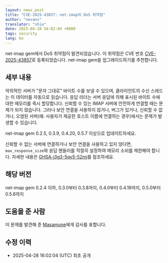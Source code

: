 ```yaml
---
layout: news_post
title: "CVE-2025-43857: net-imap의 DoS 취약점"
author: "nevans"
translator: "shia"
date: 2025-04-28 16:02:04 +0000
tags: security
lang: ko
---
```


net-imap gem에서 DoS 취약점이 발견되었습니다. 이 취약점은 CVE 번호 [CVE-2025-43857](https://www.cve.org/CVERecord?id=CVE-2025-43857)로 등록되었습니다. net-imap gem을 업그레이드하기를 추천합니다.

## 세부 내용

악의적인 서버가 "문자 그대로" 바이트 수를 보낼 수 있으며, 클라이언트의 수신 스레드는 이 데이터를 자동으로 읽습니다. 응답 리더는 서버 응답에 의해 표시된 바이트 수에 대한 메모리를 즉시 할당합니다. 신뢰할 수 있는 IMAP 서버에 안전하게 연결할 때는 문제가 되지 않습니다. 그러나 보안 연결을 사용하지 않거나, 버그가 있거나, 신뢰할 수 없거나, 오염된 서버(예: 사용자가 제공한 호스트 이름에 연결하는 경우)에서는 문제가 발생할 수 있습니다.

net-imap gem 0.2.5, 0.3.9, 0.4.20, 0.5.7 이상으로 업데이트하세요.

신뢰할 수 없는 서버에 연결하거나 보안 연결을 사용하고 있지 않다면, `max_response_size`와 응답 핸들러를 적절히 설정하여 메모리 소비를 제한해야 합니다. 자세한 내용은 [GHSA-j3g3-5qv5-52mj]를 참조하세요.

## 해당 버전

net-imap gem 0.2.4 이하, 0.3.0부터 0.3.8까지, 0.4.0부터 0.4.19까지, 0.5.0부터 0.5.6까지

## 도움을 준 사람

이 문제를 발견해 준 [Masamune]에게 감사를 표합니다.

## 수정 이력

* 2025-04-28 16:02:04 (UTC) 최초 공개

[CVE-2025-43857]:      https://www.cve.org/CVERecord?id=CVE-2025-43857
[GHSA-j3g3-5qv5-52mj]: https://github.com/ruby/net-imap/security/advisories/GHSA-j3g3-5qv5-52mj
[Masamune]:            https://hackerone.com/masamune_
